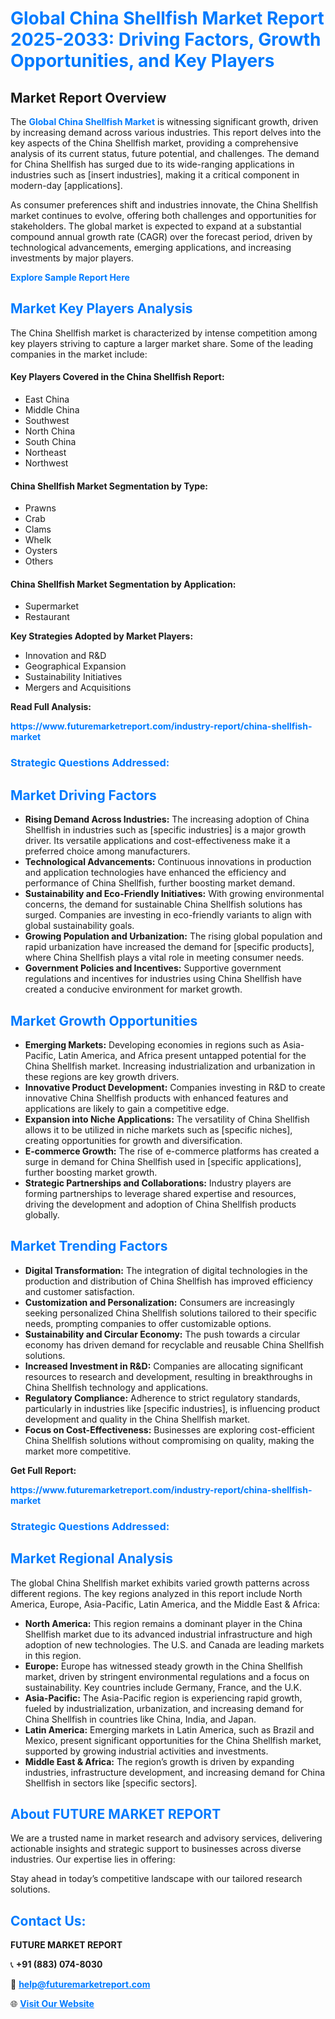 <h1 style="color: #007BFF;">Global China Shellfish Market Report 2025-2033: Driving Factors, Growth Opportunities, and Key Players</h1>

<section id="overview">
<h2>Market Report Overview</h2>
<p>The <a href="https://www.futuremarketreport.com/industry-report/china-shellfish-market" style="color: #007BFF; text-decoration: none;"><strong>Global China Shellfish Market</strong></a> is witnessing significant growth, driven by increasing demand across various industries. This report delves into the key aspects of the China Shellfish market, providing a comprehensive analysis of its current status, future potential, and challenges. The demand for China Shellfish has surged due to its wide-ranging applications in industries such as [insert industries], making it a critical component in modern-day [applications].</p>
<p>As consumer preferences shift and industries innovate, the China Shellfish market continues to evolve, offering both challenges and opportunities for stakeholders. The global market is expected to expand at a substantial compound annual growth rate (CAGR) over the forecast period, driven by technological advancements, emerging applications, and increasing investments by major players.</p>
</section>

<section id="overview">
<p><a href="https://www.futuremarketreport.com/request-sample/reportId=105396" style="color: #007BFF; text-decoration: none;"><strong>Explore Sample Report Here</strong></a></p>
</section>

<section id="key-players">
<h2 style="color: #007BFF;">Market Key Players Analysis</h2>
<p>The China Shellfish market is characterized by intense competition among key players striving to capture a larger market share. Some of the leading companies in the market include:</p>
<h4>Key Players Covered in the China Shellfish Report:</h4>
<ul><li>East China</li><li>Middle China</li><li>Southwest</li><li>North China</li><li>South China</li><li>Northeast</li><li>Northwest</li></ul>
<h4>China Shellfish Market Segmentation by Type:</h4>
<ul><li>Prawns</li><li>Crab</li><li>Clams</li><li>Whelk</li><li>Oysters</li><li>Others</li></ul>

<h4>China Shellfish Market Segmentation by Application:</h4>
<ul><li>Supermarket</li><li>Restaurant</li></ul>
<p><strong>Key Strategies Adopted by Market Players:</strong></p>
<ul>
<li>Innovation and R&D</li>
<li>Geographical Expansion</li>
<li>Sustainability Initiatives</li>
<li>Mergers and Acquisitions</li>
</ul>
</section>

<section>
<p><strong>Read Full Analysis: </strong></p><a href="https://www.futuremarketreport.com/industry-report/china-shellfish-market" style="color: #007BFF; text-decoration: none;"><strong>https://www.futuremarketreport.com/industry-report/china-shellfish-market</strong></a>
<h3 style="color: #007BFF;">Strategic Questions Addressed:</h3>
</section>

<section id="driving-factors">
<h2 style="color: #007BFF;">Market Driving Factors</h2>
<ul>
<li><strong>Rising Demand Across Industries:</strong> The increasing adoption of China Shellfish in industries such as [specific industries] is a major growth driver. Its versatile applications and cost-effectiveness make it a preferred choice among manufacturers.</li>
<li><strong>Technological Advancements:</strong> Continuous innovations in production and application technologies have enhanced the efficiency and performance of China Shellfish, further boosting market demand.</li>
<li><strong>Sustainability and Eco-Friendly Initiatives:</strong> With growing environmental concerns, the demand for sustainable China Shellfish solutions has surged. Companies are investing in eco-friendly variants to align with global sustainability goals.</li>
<li><strong>Growing Population and Urbanization:</strong> The rising global population and rapid urbanization have increased the demand for [specific products], where China Shellfish plays a vital role in meeting consumer needs.</li>
<li><strong>Government Policies and Incentives:</strong> Supportive government regulations and incentives for industries using China Shellfish have created a conducive environment for market growth.</li>
</ul>
</section>

<section id="growth-opportunities">
<h2 style="color: #007BFF;">Market Growth Opportunities</h2>
<ul>
<li><strong>Emerging Markets:</strong> Developing economies in regions such as Asia-Pacific, Latin America, and Africa present untapped potential for the China Shellfish market. Increasing industrialization and urbanization in these regions are key growth drivers.</li>
<li><strong>Innovative Product Development:</strong> Companies investing in R&D to create innovative China Shellfish products with enhanced features and applications are likely to gain a competitive edge.</li>
<li><strong>Expansion into Niche Applications:</strong> The versatility of China Shellfish allows it to be utilized in niche markets such as [specific niches], creating opportunities for growth and diversification.</li>
<li><strong>E-commerce Growth:</strong> The rise of e-commerce platforms has created a surge in demand for China Shellfish used in [specific applications], further boosting market growth.</li>
<li><strong>Strategic Partnerships and Collaborations:</strong> Industry players are forming partnerships to leverage shared expertise and resources, driving the development and adoption of China Shellfish products globally.</li>
</ul>
</section>

<section id="trending-factors">
<h2 style="color: #007BFF;">Market Trending Factors</h2>
<ul>
<li><strong>Digital Transformation:</strong> The integration of digital technologies in the production and distribution of China Shellfish has improved efficiency and customer satisfaction.</li>
<li><strong>Customization and Personalization:</strong> Consumers are increasingly seeking personalized China Shellfish solutions tailored to their specific needs, prompting companies to offer customizable options.</li>
<li><strong>Sustainability and Circular Economy:</strong> The push towards a circular economy has driven demand for recyclable and reusable China Shellfish solutions.</li>
<li><strong>Increased Investment in R&D:</strong> Companies are allocating significant resources to research and development, resulting in breakthroughs in China Shellfish technology and applications.</li>
<li><strong>Regulatory Compliance:</strong> Adherence to strict regulatory standards, particularly in industries like [specific industries], is influencing product development and quality in the China Shellfish market.</li>
<li><strong>Focus on Cost-Effectiveness:</strong> Businesses are exploring cost-efficient China Shellfish solutions without compromising on quality, making the market more competitive.</li>
</ul>
</section>

<section>
<p><strong>Get Full Report: </strong></p><a href="https://www.futuremarketreport.com/industry-report/china-shellfish-market" style="color: #007BFF; text-decoration: none;"><strong>https://www.futuremarketreport.com/industry-report/china-shellfish-market</strong></a>
<h3 style="color: #007BFF;">Strategic Questions Addressed:</h3>
</section>


<section id="regional-analysis">
<h2 style="color: #007BFF;">Market Regional Analysis</h2>
<p>The global China Shellfish market exhibits varied growth patterns across different regions. The key regions analyzed in this report include North America, Europe, Asia-Pacific, Latin America, and the Middle East & Africa:</p>
<ul>
<li><strong>North America:</strong> This region remains a dominant player in the China Shellfish market due to its advanced industrial infrastructure and high adoption of new technologies. The U.S. and Canada are leading markets in this region.</li>
<li><strong>Europe:</strong> Europe has witnessed steady growth in the China Shellfish market, driven by stringent environmental regulations and a focus on sustainability. Key countries include Germany, France, and the U.K.</li>
<li><strong>Asia-Pacific:</strong> The Asia-Pacific region is experiencing rapid growth, fueled by industrialization, urbanization, and increasing demand for China Shellfish in countries like China, India, and Japan.</li>
<li><strong>Latin America:</strong> Emerging markets in Latin America, such as Brazil and Mexico, present significant opportunities for the China Shellfish market, supported by growing industrial activities and investments.</li>
<li><strong>Middle East & Africa:</strong> The region’s growth is driven by expanding industries, infrastructure development, and increasing demand for China Shellfish in sectors like [specific sectors].</li>
</ul>
</section>

<footer>
<h2 style="color: #007BFF;">About FUTURE MARKET REPORT</h2>
<p>We are a trusted name in market research and advisory services, delivering actionable insights and strategic support to businesses across diverse industries. Our expertise lies in offering:</p>

<p>Stay ahead in today’s competitive landscape with our tailored research solutions.</p>

<h2 style="color: #007BFF;">Contact Us:</h2>
<p><strong>FUTURE MARKET REPORT</strong></p>
<p>📞 <strong>+91 (883) 074-8030</strong></p>
<p>📧 <strong><a href="mailto:help@futuremarketreport.com" style="color: #007BFF;">help@futuremarketreport.com</a></strong></p>
<p>🌐 <strong><a href="https://www.futuremarketreport.com/" style="color: #007BFF;">Visit Our Website</a></strong></p>
</footer>